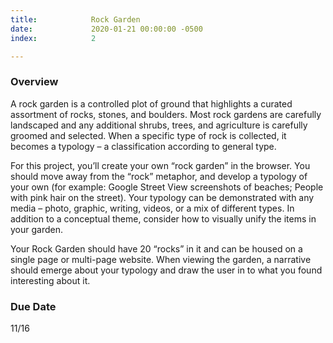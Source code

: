 ```yaml
---
title:            Rock Garden
date:             2020-01-21 00:00:00 -0500
index:            2

---
```


### Overview
A rock garden is a controlled plot of ground that highlights a curated assortment of rocks, stones, and boulders. Most rock gardens are carefully landscaped and any additional shrubs, trees, and agriculture is carefully groomed and selected. When a specific type of rock is collected, it becomes a typology – a classification according to general type.

For this project, you’ll create your own “rock garden” in the browser. You should move away from the “rock” metaphor, and develop a typology of your own (for example: Google Street View screenshots of beaches; People with pink hair on the street). Your typology can be demonstrated with any media – photo, graphic, writing, videos, or a mix of different types. In addition to a conceptual theme, consider how to visually unify the items in your garden.

Your Rock Garden should have 20 “rocks”  in it and can be housed on a single page or multi-page website. When viewing the garden, a narrative should emerge about your typology and draw the user in to what you found interesting about it.


### Due Date
11/16
